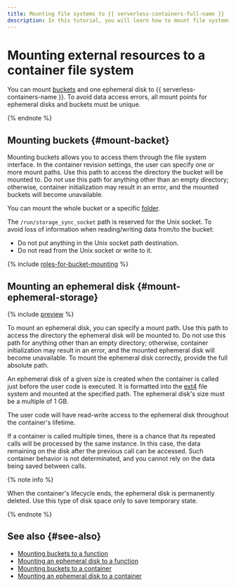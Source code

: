 ```yaml
---
title: Mounting file systems to {{ serverless-containers-full-name }}
description: In this tutorial, you will learn how to mount file systems to {{ serverless-containers-name }}.
---
```


# Mounting external resources to a container file system

You can mount [buckets](../../storage/concepts/bucket.md) and one ephemeral disk to {{ serverless-containers-name }}. To avoid data access errors, all mount points for ephemeral disks and buckets must be unique.

{% endnote %}

## Mounting buckets {#mount-backet}

Mounting buckets allows you to access them through the file system interface. In the container revision settings, the user can specify one or more mount paths. Use this path to access the directory the bucket will be mounted to. Do not use this path for anything other than an empty directory; otherwise, container initialization may result in an error, and the mounted buckets will become unavailable.

You can mount the whole bucket or a specific [folder](../../storage/concepts/object.md#folder).

The `/run/storage_sync_socket` path is reserved for the Unix socket. To avoid loss of information when reading/writing data from/to the bucket:
* Do not put anything in the Unix socket path destination.
* Do not read from the Unix socket or write to it.


{% include [roles-for-bucket-mounting](../../_includes/functions/roles-for-bucket-mounting.md) %}

## Mounting an ephemeral disk {#mount-ephemeral-storage}

{% include [preview](../../_includes/note-preview.md) %}

To mount an ephemeral disk, you can specify a mount path. Use this path to access the directory the ephemeral disk will be mounted to. Do not use this path for anything other than an empty directory; otherwise, container initialization may result in an error, and the mounted ephemeral disk will become unavailable. To mount the ephemeral disk correctly, provide the full absolute path.

An ephemeral disk of a given size is created when the container is called just before the user code is executed. It is formatted into the [ext4](https://en.wikipedia.org/wiki/Ext4) file system and mounted at the specified path. The ephemeral disk's size must be a multiple of 1 GB.

The user code will have read-write access to the ephemeral disk throughout the container's lifetime.

If a container is called multiple times, there is a chance that its repeated calls will be processed by the same instance. In this case, the data remaining on the disk after the previous call can be accessed. Such container behavior is not determinated, and you cannot rely on the data being saved between calls.

{% note info %}

When the container's lifecycle ends, the ephemeral disk is permanently deleted. Use this type of disk space only to save temporary state.

{% endnote %}


## See also {#see-also}

* [Mounting buckets to a function](../../functions/operations/function/mount-bucket.md)
* [Mounting an ephemeral disk to a function](../../functions/operations/function/mount-ephemeral-disk.md)
* [Mounting buckets to a container](../../serverless-containers/operations/mount-bucket.md)
* [Mounting an ephemeral disk to a container](../../serverless-containers/operations/mount-ephemeral-disk.md)
